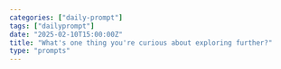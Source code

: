 ```yaml
---
categories: ["daily-prompt"]
tags: ["dailyprompt"]
date: "2025-02-10T15:00:00Z"
title: "What's one thing you're curious about exploring further?"
type: "prompts"
---
```

